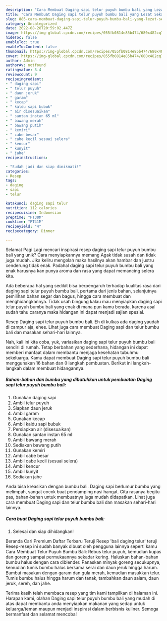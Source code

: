 ```yaml
---
description: "Cara Membuat Daging sapi telur puyuh bumbu bali yang Lezat Sekali"
title: "Cara Membuat Daging sapi telur puyuh bumbu bali yang Lezat Sekali"
slug: 885-cara-membuat-daging-sapi-telur-puyuh-bumbu-bali-yang-lezat-sekali
category: Uncategorized
date: 2022-08-28T20:59:02.447Z
image: https://img-global.cpcdn.com/recipes/055fb0814e85b474/680x482cq70/daging-sapi-telur-puyuh-bumbu-bali-foto-resep-utama.jpg
hideToc: false
enableToc: true
enableTocContent: false
thumbnail: https://img-global.cpcdn.com/recipes/055fb0814e85b474/680x482cq70/daging-sapi-telur-puyuh-bumbu-bali-foto-resep-utama.jpg
cover: https://img-global.cpcdn.com/recipes/055fb0814e85b474/680x482cq70/daging-sapi-telur-puyuh-bumbu-bali-foto-resep-utama.jpg
author: Admin
authorAv: notfound
ratingvalue: 3.4
reviewcount: 9
recipeingredient:
- " daging sapi"
- " telur puyuh"
- " daun jeruk"
- " garam"
- " kecap"
- " kaldu sapi bubuk"
- " air disesuaikan"
- " santan instan 65 ml"
- " bawang merah"
- " bawang putih"
- " kemiri"
- " cabe besar"
- " cabe kecil sesuai selera"
- " kencur"
- " kunyit"
- " jahe"
recipeinstructions:

- "Sudah jadi dan siap dinikmati!"
categories:
- Resep
tags:
- daging
- sapi
- telur

katakunci: daging sapi telur 
nutrition: 112 calories
recipecuisine: Indonesian
preptime: "PT30M"
cooktime: "PT41M"
recipeyield: "4"
recipecategory: Dinner

---
```



Selamat Pagi Lagi mencari inspirasi resep daging sapi telur puyuh bumbu bali yang unik? Cara menyiapkannya memang Agak tidak susah dan tidak juga mudah. Jika keliru mengolah maka hasilnya akan hambar dan justru cenderung tidak enak. Padahal daging sapi telur puyuh bumbu bali yang enak harusnya kan punya aroma dan rasa yang dapat memancing selera kita.


Ada beberapa hal yang sedikit bisa berpengaruh terhadap kualitas rasa dari daging sapi telur puyuh bumbu bali, pertama dari jenis bahan, selanjutnya pemilihan bahan segar dan bagus, hingga cara membuat dan menghidangkannya. Tidak usah bingung kalau mau menyiapkan daging sapi telur puyuh bumbu bali yang enak di mana pun kamu berada, karena asal sudah tahu caranya maka hidangan ini dapat menjadi sajian spesial.

Resep Daging sapi telur puyuh bumbu bali. Eh di kulkas ada daging yaudah di campur aja, ehee. Lihat juga cara membuat Daging sapi dan telur bumbu bali dan masakan sehari-hari lainnya.


Nah, kali ini kita coba, yuk, variasikan daging sapi telur puyuh bumbu bali sendiri di rumah. Tetap berbahan yang sederhana, hidangan ini dapat memberi manfaat dalam membantu menjaga kesehatan tubuhmu sekeluarga. Kamu dapat membuat Daging sapi telur puyuh bumbu bali menggunakan 16 bahan dan 0 langkah pembuatan. Berikut ini langkah-langkah dalam membuat hidangannya.

<!--inarticleads1-->

##### Bahan-bahan dan bumbu yang dibutuhkan untuk pembuatan Daging sapi telur puyuh bumbu bali:

1. Gunakan  daging sapi
1. Ambil  telur puyuh
1. Siapkan  daun jeruk
1. Ambil  garam
1. Gunakan  kecap
1. Ambil  kaldu sapi bubuk
1. Persiapkan  air (disesuaikan)
1. Gunakan  santan instan 65 ml
1. Ambil  bawang merah
1. Sediakan  bawang putih
1. Gunakan  kemiri
1. Ambil  cabe besar
1. Ambil  cabe kecil (sesuai selera)
1. Ambil  kencur
1. Ambil  kunyit
1. Sediakan  jahe


Anda bisa kreasikan dengan bumbu bali. Daging sapi berlumur bumbu yang melimpah, sangat cocok buat pendamping nasi hangat. Cita rasanya begitu pas, bahan-bahan untuk membuatnya juga mudah didapatkan. Lihat juga cara membuat Daging sapi dan telur bumbu bali dan masakan sehari-hari lainnya. 

<!--inarticleads2-->

##### Cara buat Daging sapi telur puyuh bumbu bali:


1. Selesai dan siap dihidangkan!

Beranda Cari Premium Daftar Terbaru Teruji Resep &#39;bali daging telur&#39; teruji Resep-resep ini sudah banyak dibuat oleh pengguna lainnya seperti kamu Cara Membuat Telur Puyuh Bumbu Bali: Rebus telur puyuh, kemudian kupas dan goreng sampai permukaannya sekadar kering. Haluskan bahan-bahan bumbu halus dengan cara diblender. Panaskan minyak goreng secukupnya, kemudian tumis bumbu halus bersama serai dan daun jeruk hingga harum. Bumbui masakan dengan garam dan gula merah, kemudian masukkan telur. Tumis bumbu halus hingga harum dan tanak, tambahkan daun salam, daun jeruk, sereh, dan jahe. 

Terima kasih telah membaca resep yang tim kami tampilkan di halaman ini. Harapan kami, olahan Daging sapi telur puyuh bumbu bali yang mudah di atas dapat membantu anda menyiapkan makanan yang sedap untuk keluarga/teman maupun menjadi inspirasi dalam berbisnis kuliner. Semoga bermanfaat dan selamat mencoba!
